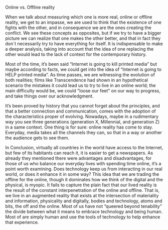 Online vs. Offline reality

When we talk about measuring which one is more real, online or offline reality, we get to an impasse, we are used to think that the existence of one fights with the other, and in consequence we are the ones creating the conflict. We see these concepts as opposites, but if we try to have a bigger picture we can realize that one makes the other better, and that in fact they don´t necessarily try to have everything for itself. It is indispensable to make a deeper analysis, taking into account that the idea of one replacing the other would lead to the lack of context for the contemporary history.

Most of the time, it’s been said “Internet is going to kill printed media” but maybe according to facts, we could get into the idea of “Internet is going to HELP printed media”. As time passes, we are witnessing the evolution of both realities; films like Transcendence had shown in an hypothetical scenario the mistakes it could lead us to try to live in an online world; the main difficulty would be, we could "loose our feet" on our way to progress, and take things over our acknowledgment. 

It’s been proved by history that you cannot forget about the principles, and that a better connection and communication, comes with the adoption of the characteristics proper of evolving. Nowadays, maybe in a rudimentary way you see three generations (generation X, Millennial, and generation Z) in a same context.  One thing is for sure: online reality has come to stay. Everyday, media takes all the channels they can, so that in a way or another the audience gets to see them.

In Conclusion, virtually all countries in the world have access to the Internet, but few of its habitants can reach it, it is easier to get a newspapers. As already they mentioned there were advantages and disadvantages, for those of us who balance our everyday lives with spending time online, it’s a point worth examining. Does technology keep us from interacting in our real world, or does it enhance it in some way? This idea that we are trading the offline for the online, though it dominates how we think of the digital and the physical, is myopic. It fails to capture the plain fact that our lived reality is the result of the constant interpenetration of the online and offline. That is, we live in an augmented reality that exists at the intersection of materiality and information, physicality and digitally, bodies and technology, atoms and bits, the off and the online. Most of us have not “queered beyond tenability” the divide between what it means to embrace technology and being human. Most of are simply human and use the tools of technology to help enhance that experience. 
